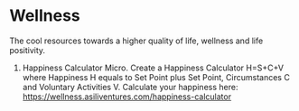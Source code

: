# Wellness
The cool resources towards a higher quality of life, wellness and life positivity.
1. Happiness Calculator Micro. Create a Happiness Calculator H=S+C+V where Happiness H equals to Set Point plus Set Point, Circumstances C and Voluntary Activities V. Calculate your happiness here: https://wellness.asiliventures.com/happiness-calculator
